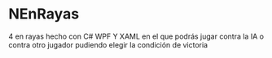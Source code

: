 # NEnRayas
4 en rayas hecho con C# WPF Y XAML en el que podrás jugar contra la IA o contra otro jugador pudiendo elegir la condición de victoria 

